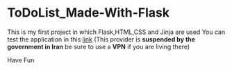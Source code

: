 # ToDoList_Made-With-Flask
This is my first project in which Flask,HTML,CSS and Jinja are used
You can test the application in this [link](https://flasktodolistmyfirstproj.herokuapp.com/)
(This provider is **suspended by the government in Iran** be sure to use a __VPN__ if you are living there)



Have Fun
